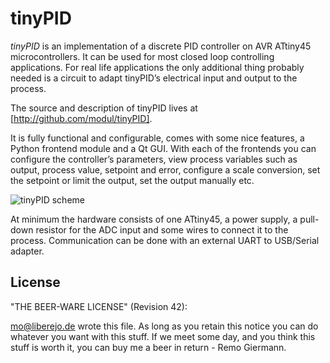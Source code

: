 tinyPID
=======

*tinyPID* is an implementation of a discrete PID controller on AVR ATtiny45
microcontrollers. It can be used for most closed loop controlling applications.
For real life applications the only additional thing probably needed is a 
circuit to adapt tinyPID’s electrical input and output to the process.

The source and description of tinyPID lives at [http://github.com/modul/tinyPID].

It is fully functional and configurable, comes with some nice features, a Python
frontend module and a Qt GUI. With each of the frontends you can configure the 
controller’s parameters, view process variables such as output, process value, 
setpoint and error, configure a scale conversion, set the setpoint or limit the 
output, set the output manually etc.

![tinyPID scheme][1]

At minimum the hardware consists of one ATtiny45, a power supply, a pull-down resistor
for the ADC input and some wires to connect it to the process. 
Communication can be done with an external UART to USB/Serial adapter.

License
----------------------------------------------------------------------------
"THE BEER-WARE LICENSE" (Revision 42):

<mo@liberejo.de> wrote this file. As long as you retain this notice you
can do whatever you want with this stuff. If we meet some day, and you think
this stuff is worth it, you can buy me a beer in return - Remo Giermann.


[1]: https://github.com/modul/tinyPID/raw/master/doc/schema.png

